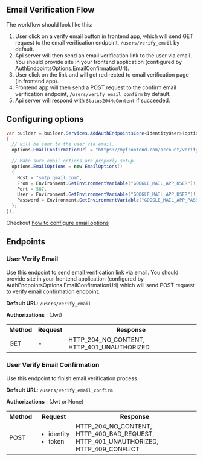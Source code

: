 ## Email Verification Flow

The workflow should look like this:

1. User click on a verify email button in frontend app, which will send GET request to the email verification endpoint, `/users/verify_email` by default.
2. Api server will then send an email verification link to the user via email. You should provide site in your frontend application (configured by AuthEndpointsOptions.EmailConfirmationUrl).
3. User click on the link and will get redirected to email verification page (in frontend app).
4. Frontend app will then send a POST request to the confirm email verification endpoint, `/users/verify_email_confirm` by default.
5. Api server will respond with `Status204NoContent` if succeeded.

## Configuring options

```cs
var builder = builder.Services.AddAuthEndpointsCore<IdentityUser>(options => 
{
  // will be sent to the user via email.
  options.EmailConfirmationUrl = "https://myfrontend.com/account/verify-email-confirm/{uid}/{token}"

  // Make sure email options are properly setup.
  options.EmailOptions = new EmailOptions()
  {
    Host = "smtp.gmail.com",
    From = Environment.GetEnvironmentVariable("GOOGLE_MAIL_APP_USER")!,
    Port = 587,
    User = Environment.GetEnvironmentVariable("GOOGLE_MAIL_APP_USER")!,
    Password = Environment.GetEnvironmentVariable("GOOGLE_MAIL_APP_PASSWORD")!,
  };
});
```

Checkout [how to configure email options](email-config.md)


## Endpoints

### User Verify Email

Use this endpoint to send email verification link via email. 
You should provide site in your frontend application (configured by AuthEndpointsOptions.EmailConfirmationUrl) 
which will send POST request to verify email confirmation endpoint.

__Default URL__: `/users/verify_email`

**Authorizations** : (Jwt)

<table>
  <tbody>
    <tr>
      <th>Method</th>
      <th>Request</th>
      <th>Response</th>
    </tr>
    <tr>
      <td>GET</td>
      <td>
        -
      </td>
      <td>
        HTTP_204_NO_CONTENT, HTTP_401_UNAUTHORIZED
      </td>
    </tr>
  </tbody>
</table>


### User Verify Email Confirmation

Use this endpoint to finish email verification process.

__Default URL__: `/users/verify_email_confirm`

**Authorizations** : (Jwt or None)

<table>
  <tbody>
    <tr>
      <th>Method</th>
      <th>Request</th>
      <th>Response</th>
    </tr>
    <tr>
      <td>POST</td>
      <td>
        <ul>
          <li>identity</li>
          <li>token</li>
        </ul>
      </td>
      <td>
        HTTP_204_NO_CONTENT, HTTP_400_BAD_REQUEST, HTTP_401_UNAUTHORIZED, HTTP_409_CONFLICT
      </td>
    </tr>
  </tbody>
</table>
